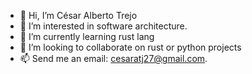 - 👋 Hi, I’m César Alberto Trejo
- 👀 I’m interested in software architecture.
- 🌱 I’m currently learning rust lang
- 💞️ I’m looking to collaborate on rust or python projects
- 📫 Send me an email: cesaratj27@gmail.com.

<!---
Albert80/Albert80 is a ✨ special ✨ repository because its `README.md` (this file) appears on your GitHub profile.
You can click the Preview link to take a look at your changes.
--->
